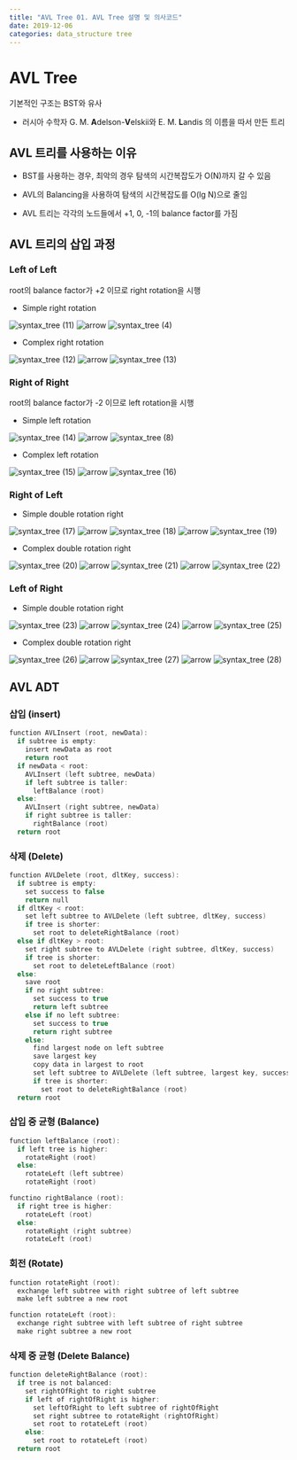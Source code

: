 ```yaml
---
title: "AVL Tree 01. AVL Tree 설명 및 의사코드"
date: 2019-12-06
categories: data_structure tree
---
```


# AVL Tree

기본적인 구조는 BST와 유사 

* 러시아 수학자 G. M. **A**delson-**V**elskii와 E. M. **L**andis 의 이름을 따서 만든 트리 

## AVL 트리를 사용하는 이유

* BST를 사용하는 경우, 최악의 경우 탐색의 시간복잡도가 O(N)까지 갈 수 있음

* AVL의 Balancing을 사용하여 탐색의 시간복잡도를 O(lg N)으로 줄임

* AVL 트리는 각각의 노드들에서 +1, 0, -1의 balance factor를 가짐

## AVL 트리의 삽입 과정

### Left of Left

root의 balance factor가 +2 이므로 right rotation을 시행

* Simple right rotation

![syntax_tree (11)](https://user-images.githubusercontent.com/26007107/70288917-8781cf80-1816-11ea-8f8d-fd6c7b3de40d.png)
![arrow](https://user-images.githubusercontent.com/26007107/70289542-67eba680-1818-11ea-9b2e-080d5795fc7e.png)
![syntax_tree (4)](https://user-images.githubusercontent.com/26007107/70288686-ba779380-1815-11ea-8de1-5a481a0c6ff4.png)

* Complex right rotation

![syntax_tree (12)](https://user-images.githubusercontent.com/26007107/70288933-98cadc00-1816-11ea-94e9-9000e22c1be5.png)
![arrow](https://user-images.githubusercontent.com/26007107/70289542-67eba680-1818-11ea-9b2e-080d5795fc7e.png)
![syntax_tree (13)](https://user-images.githubusercontent.com/26007107/70288962-a84a2500-1816-11ea-9ce1-ca51cd4527b8.png)

### Right of Right

root의 balance factor가 -2 이므로 left rotation을 시행

* Simple left rotation

![syntax_tree (14)](https://user-images.githubusercontent.com/26007107/70288974-b5671400-1816-11ea-94a4-afd8d7a9da60.png)
![arrow](https://user-images.githubusercontent.com/26007107/70289542-67eba680-1818-11ea-9b2e-080d5795fc7e.png)
![syntax_tree (8)](https://user-images.githubusercontent.com/26007107/70288857-4be70580-1816-11ea-9174-03d9f6b57120.png)

* Complex left rotation

![syntax_tree (15)](https://user-images.githubusercontent.com/26007107/70288996-c44dc680-1816-11ea-960b-8398db13ecfb.png)
![arrow](https://user-images.githubusercontent.com/26007107/70289542-67eba680-1818-11ea-9b2e-080d5795fc7e.png)
![syntax_tree (16)](https://user-images.githubusercontent.com/26007107/70289012-d2034c00-1816-11ea-8fed-83b62b630e13.png)

### Right of Left

* Simple double rotation right

![syntax_tree (17)](https://user-images.githubusercontent.com/26007107/70289104-17277e00-1817-11ea-95d7-a4cb1c6d8145.png)
![arrow](https://user-images.githubusercontent.com/26007107/70289542-67eba680-1818-11ea-9b2e-080d5795fc7e.png)
![syntax_tree (18)](https://user-images.githubusercontent.com/26007107/70289119-20184f80-1817-11ea-8140-47145978530e.png)
![arrow](https://user-images.githubusercontent.com/26007107/70289542-67eba680-1818-11ea-9b2e-080d5795fc7e.png)
![syntax_tree (19)](https://user-images.githubusercontent.com/26007107/70289126-27d7f400-1817-11ea-9db5-fac84639f577.png)

* Complex double rotation right

![syntax_tree (20)](https://user-images.githubusercontent.com/26007107/70289247-89985e00-1817-11ea-8b80-17cc8066e9eb.png)
![arrow](https://user-images.githubusercontent.com/26007107/70289542-67eba680-1818-11ea-9b2e-080d5795fc7e.png)
![syntax_tree (21)](https://user-images.githubusercontent.com/26007107/70289278-9ddc5b00-1817-11ea-81dd-63fc72fc9d20.png)
![arrow](https://user-images.githubusercontent.com/26007107/70289542-67eba680-1818-11ea-9b2e-080d5795fc7e.png)
![syntax_tree (22)](https://user-images.githubusercontent.com/26007107/70289306-b2205800-1817-11ea-857b-515b261f77d5.png)

### Left of Right

* Simple double rotation right

![syntax_tree (23)](https://user-images.githubusercontent.com/26007107/70289652-c0bb3f00-1818-11ea-80f6-7f06221283e5.png)
![arrow](https://user-images.githubusercontent.com/26007107/70289542-67eba680-1818-11ea-9b2e-080d5795fc7e.png)
![syntax_tree (24)](https://user-images.githubusercontent.com/26007107/70289670-cf095b00-1818-11ea-9405-f7203d4df3bf.png)
![arrow](https://user-images.githubusercontent.com/26007107/70289542-67eba680-1818-11ea-9b2e-080d5795fc7e.png)
![syntax_tree (25)](https://user-images.githubusercontent.com/26007107/70289671-d03a8800-1818-11ea-8b7f-0de262bf8282.png)

* Complex double rotation right

![syntax_tree (26)](https://user-images.githubusercontent.com/26007107/70289704-f3fdce00-1818-11ea-9652-08c9e46ec7b1.png)
![arrow](https://user-images.githubusercontent.com/26007107/70289542-67eba680-1818-11ea-9b2e-080d5795fc7e.png)
![syntax_tree (27)](https://user-images.githubusercontent.com/26007107/70289707-f52efb00-1818-11ea-8d18-9cf17bbfbb2a.png)
![arrow](https://user-images.githubusercontent.com/26007107/70289542-67eba680-1818-11ea-9b2e-080d5795fc7e.png)
![syntax_tree (28)](https://user-images.githubusercontent.com/26007107/70289708-f5c79180-1818-11ea-92a1-776d1680434f.png)

## AVL ADT

### 삽입 (insert)

```c
function AVLInsert (root, newData):
  if subtree is empty:
    insert newData as root
    return root
  if newData < root:
    AVLInsert (left subtree, newData)
    if left subtree is taller:
      leftBalance (root)
  else:
    AVLInsert (right subtree, newData)
    if right subtree is taller:
      rightBalance (root)
  return root
```

### 삭제 (Delete)

```c
function AVLDelete (root, dltKey, success):
  if subtree is empty:
    set success to false
    return null
  if dltKey < root:
    set left subtree to AVLDelete (left subtree, dltKey, success)
    if tree is shorter:
      set root to deleteRightBalance (root)
  else if dltKey > root:
    set right subtree to AVLDelete (right subtree, dltKey, success)
    if tree is shorter:
      set root to deleteLeftBalance (root)
  else:
    save root
    if no right subtree:
      set success to true
      return left subtree
    else if no left subtree:
      set success to true
      return right subtree
    else:
      find largest node on left subtree
      save largest key
      copy data in largest to root
      set left subtree to AVLDelete (left subtree, largest key, success)
      if tree is shorter:
        set root to deleteRightBalance (root)
  return root
```

### 삽입 중 균형 (Balance)

```c
function leftBalance (root):
  if left tree is higher:
    rotateRight (root)
  else:
    rotateLeft (left subtree)
    rotateRight (root)
```

```c
functino rightBalance (root):
  if right tree is higher:
    rotateLeft (root)
  else:
    rotateRight (right subtree)
    rotateLeft (root)
```

### 회전 (Rotate)

```c
function rotateRight (root):
  exchange left subtree with right subtree of left subtree
  make left subtree a new root
```

```c
function rotateLeft (root):
  exchange right subtree with left subtree of right subtree
  make right subtree a new root
```

### 삭제 중 균형 (Delete Balance)

```c
function deleteRightBalance (root):
  if tree is not balanced:
    set rightOfRight to right subtree
    if left of rightOfRight is higher:
      set leftOfRight to left subtree of rightOfRight
      set right subtree to rotateRight (rightOfRight)
      set root to rotateLeft (root)
    else:
      set root to rotateLeft (root)
  return root
```
